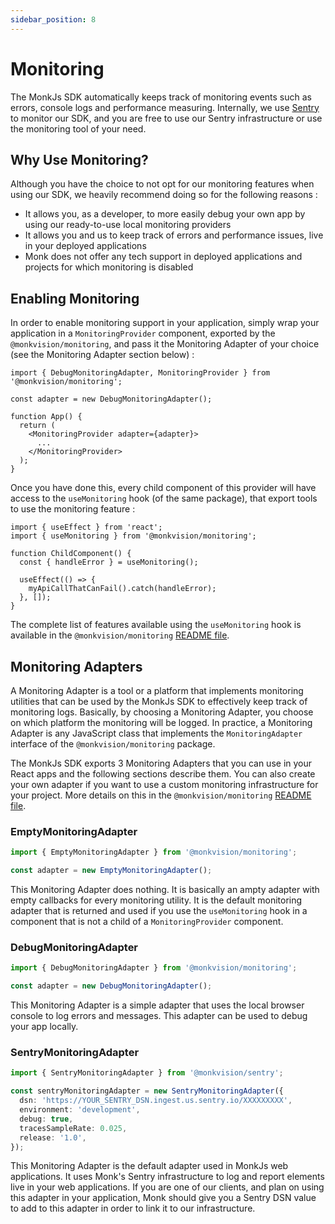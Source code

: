 ```yaml
---
sidebar_position: 8
---
```


# Monitoring
The MonkJs SDK automatically keeps track of monitoring events such as errors, console logs and performance measuring.
Internally, we use [Sentry](https://sentry.io/) to monitor our SDK, and you are free to use our Sentry infrastructure
or use the monitoring tool of your need.

## Why Use Monitoring?
Although you have the choice to not opt for our monitoring features when using our SDK, we heavily recommend doing so
for the following reasons :
- It allows you, as a developer, to more easily debug your own app by using our ready-to-use local monitoring providers
- It allows you and us to keep track of errors and performance issues, live in your deployed applications
- Monk does not offer any tech support in deployed applications and projects for which monitoring is disabled

## Enabling Monitoring
In order to enable monitoring support in your application, simply wrap your application in a `MonitoringProvider`
component, exported by the `@monkvision/monitoring`, and pass it the Monitoring Adapter of your choice (see the
Monitoring Adapter section below) :

```tsx
import { DebugMonitoringAdapter, MonitoringProvider } from '@monkvision/monitoring';

const adapter = new DebugMonitoringAdapter();

function App() {
  return (
    <MonitoringProvider adapter={adapter}>
      ...
    </MonitoringProvider>
  );
}
```

Once you have done this, every child component of this provider will have access to the `useMonitoring` hook (of the
same package), that export tools to use the monitoring feature :

```tsx
import { useEffect } from 'react';
import { useMonitoring } from '@monkvision/monitoring';

function ChildComponent() {
  const { handleError } = useMonitoring();

  useEffect(() => {
    myApiCallThatCanFail().catch(handleError);
  }, []);
}
```

The complete list of features available using the `useMonitoring` hook is available in the `@monkvision/monitoring`
[README file](https://github.com/monkvision/monkjs/blob/main/packages/monitoring/README.md).

## Monitoring Adapters
A Monitoring Adapter is a tool or a platform that implements monitoring utilities that can be used by the MonkJs SDK to
effectively keep track of monitoring logs. Basically, by choosing a Monitoring Adapter, you choose on which platform the
monitoring will be logged. In practice, a Monitoring Adapter is any JavaScript class that implements the
`MonitoringAdapter` interface of the `@monkvision/monitoring` package.

The MonkJs SDK exports 3 Monitoring Adapters that you can use in your React apps and the following sections describe
them. You can also create your own adapter if you want to use a custom monitoring infrastructure for your project. More
details on this in the `@monkvision/monitoring`
[README file](https://github.com/monkvision/monkjs/blob/main/packages/monitoring/README.md).

### EmptyMonitoringAdapter

```typescript
import { EmptyMonitoringAdapter } from '@monkvision/monitoring';

const adapter = new EmptyMonitoringAdapter();
```
This Monitoring Adapter does nothing. It is basically an ampty adapter with empty callbacks for every monitoring
utility. It is the default monitoring adapter that is returned and used if you use the `useMonitoring` hook in a
component that is not a child of a `MonitoringProvider` component.

### DebugMonitoringAdapter
```typescript
import { DebugMonitoringAdapter } from '@monkvision/monitoring';

const adapter = new DebugMonitoringAdapter();
```
This Monitoring Adapter is a simple adapter that uses the local browser console to log errors and messages. This adapter
can be used to debug your app locally.

### SentryMonitoringAdapter
```typescript
import { SentryMonitoringAdapter } from '@monkvision/sentry';

const sentryMonitoringAdapter = new SentryMonitoringAdapter({
  dsn: 'https://YOUR_SENTRY_DSN.ingest.us.sentry.io/XXXXXXXXX',
  environment: 'development',
  debug: true,
  tracesSampleRate: 0.025,
  release: '1.0',
});
```
This Monitoring Adapter is the default adapter used in MonkJs web applications. It uses Monk's Sentry infrastructure to
log and report elements live in your web applications. If you are one of our clients, and plan on using this adapter in
your application, Monk should give you a Sentry DSN value to add to this adapter in order to link it to our
infrastructure.
